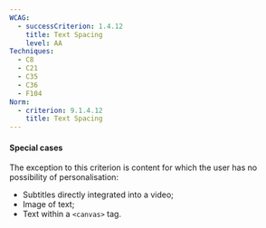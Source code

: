 ```yaml
---
WCAG:
  - successCriterion: 1.4.12
    title: Text Spacing
    level: AA
Techniques:
  - C8
  - C21
  - C35
  - C36
  - F104
Norm:
  - criterion: 9.1.4.12
    title: Text Spacing
---
```


#### Special cases

The exception to this criterion is content for which the user has no possibility of personalisation:

- Subtitles directly integrated into a video;
- Image of text;
- Text within a `<canvas>` tag.
